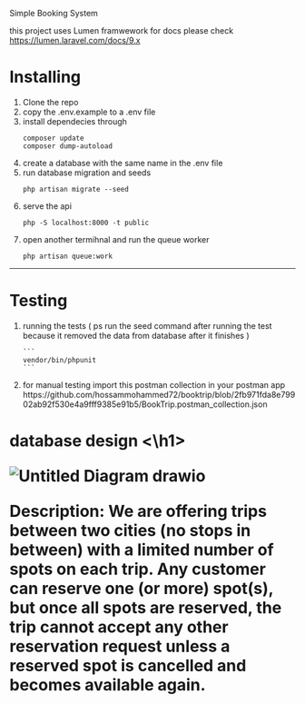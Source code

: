 Simple Booking System

this project uses Lumen framwework for docs please check[ https://lumen.laravel.com/docs/9.x ](https://lumen.laravel.com/docs/9.x/installation)
<h1>Installing</h1>
<ol>
<li> Clone the repo </li>
<li> copy the .env.example to a .env file </li>
<li> install dependecies through</li>
    
```
composer update
composer dump-autoload
```
    
<li> create a database with the same name in the .env file</li>
<li> run database migration and seeds </li>
    
```
php artisan migrate --seed
```
    
<li> serve the api </li>
    
```
php -S localhost:8000 -t public
```
 
    
<li> open another termihnal and run the queue worker</li>

```
php artisan queue:work
```
</ol> 
<hr>
<h1> Testing </h1> 
<ol>
<li> running the tests ( ps run the seed command after running the test because it removed the data from database after it finishes )  </li>
    
    ```
    vendor/bin/phpunit
    ``` 
    
<li>
for manual testing import this postman collection in your postman app 
https://github.com/hossammohammed72/booktrip/blob/2fb971fda8e79902ab92f530e4a9fff9385e91b5/BookTrip.postman_collection.json

</li>
</ol>
<h1>
database design 
<\h1>


![Untitled Diagram drawio](https://user-images.githubusercontent.com/20538134/170732642-bc9b3a8a-4ca4-4849-a599-e76c15e7df7d.png)



Description: We are offering trips between two cities (no stops in between) with a limited
number of spots on each trip. Any customer can reserve one (or more) spot(s), but once all
spots are reserved, the trip cannot accept any other reservation request unless a reserved
spot is cancelled and becomes available again.
